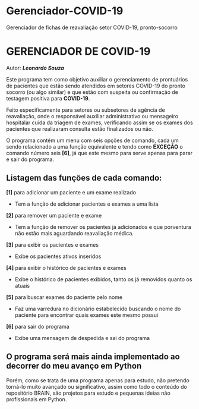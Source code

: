 # Gerenciador-COVID-19
Gerenciador de fichas de reavaliação setor COVID-19, pronto-socorro






# GERENCIADOR DE COVID-19
Autor: 
***Leonardo Souza***

Este programa tem como objetivo auxiliar o gerenciamento de prontuários de pacientes que estão sendo atendidos em setores COVID-19 do pronto socorro (ou algo similar) e que estão com suspeita ou confirmação de testagem positiva para **COVID-19**.

Feito especificamente para setores ou subsetores de agência de reavaliação, onde o responsável auxiliar administrativo ou mensageiro hospitalar cuida da triagem de exames, verificando assim se os exames dos pacientes que realizaram consulta estão finalizados ou não. 

O programa contém um menu com seis opções de comando, cada um sendo relacionado a uma função equivalente e tendo como **EXCEÇÃO** o comando número seis **[6]**, já que este mesmo para serve apenas para parar e sair do programa.

## Listagem das funções de cada comando:

**[1]** para adicionar um paciente e um exame realizado

- Tem a função de adicionar pacientes e exames a uma lista 

**[2]** para remover um paciente e exame

- Tem a função de remover os pacientes já adicionados e que porventura não estão mais aguardando reavaliação médica. 

**[3]** para exibir os pacientes e exames 

- Exibe os pacientes ativos inseridos

**[4]** para exibir o histórico de pacientes e exames

- Exibe o histórico de pacientes exibidos, tanto os já removidos quanto os atuais

**[5]** para buscar exames do paciente pelo nome

- Faz uma varredura no dicionário estabelecido buscando o nome do paciente para encontrar quais exames este mesmo possui

**[6]** para sair do programa

- Exibe uma mensagem de despedida e sai do programa


## O programa será mais ainda implementado ao decorrer do meu avanço em Python 
Porém, como se trata de uma programa apenas para estudo, não pretendo torná-lo muito avançado ou significativo, assim como todo o conteúdo do repositório BRAIN, são projetos para estudo e pequenas ideias não profissionais em Python. 



